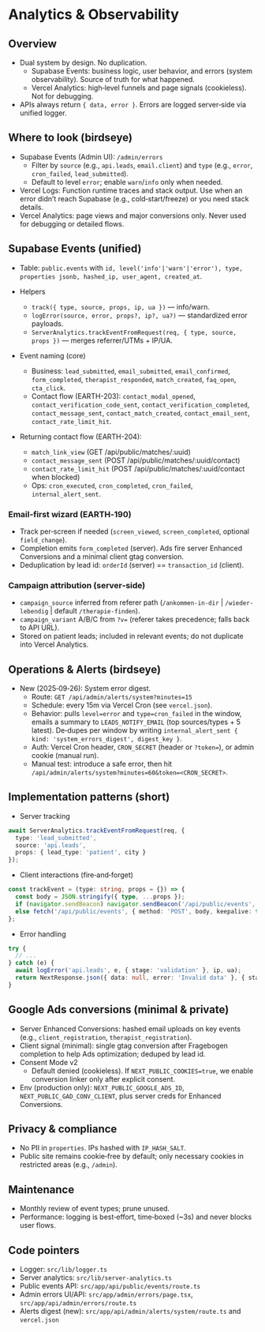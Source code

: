 # Analytics & Observability

## Overview
- Dual system by design. No duplication.
  - Supabase Events: business logic, user behavior, and errors (system observability). Source of truth for what happened.
  - Vercel Analytics: high‑level funnels and page signals (cookieless). Not for debugging.
- APIs always return `{ data, error }`. Errors are logged server‑side via unified logger.

## Where to look (birdseye)
- Supabase Events (Admin UI): `/admin/errors`
  - Filter by `source` (e.g., `api.leads`, `email.client`) and `type` (e.g., `error`, `cron_failed`, `lead_submitted`).
  - Default to level `error`; enable `warn`/`info` only when needed.
- Vercel Logs: Function runtime traces and stack output. Use when an error didn’t reach Supabase (e.g., cold‑start/freeze) or you need stack details.
- Vercel Analytics: page views and major conversions only. Never used for debugging or detailed flows.

## Supabase Events (unified)
- Table: `public.events` with `id, level('info'|'warn'|'error'), type, properties jsonb, hashed_ip, user_agent, created_at`.
- Helpers
  - `track({ type, source, props, ip, ua })` — info/warn.
  - `logError(source, error, props?, ip?, ua?)` — standardized error payloads.
  - `ServerAnalytics.trackEventFromRequest(req, { type, source, props })` — merges referrer/UTMs + IP/UA.
- Event naming (core)
  - Business: `lead_submitted`, `email_submitted`, `email_confirmed`, `form_completed`, `therapist_responded`, `match_created`, `faq_open`, `cta_click`.
  - Contact flow (EARTH-203): `contact_modal_opened`, `contact_verification_code_sent`, `contact_verification_completed`, `contact_message_sent`, `contact_match_created`, `contact_email_sent`, `contact_rate_limit_hit`.

- Returning contact flow (EARTH-204):
  - `match_link_view` (GET /api/public/matches/:uuid)
  - `contact_message_sent` (POST /api/public/matches/:uuid/contact)
  - `contact_rate_limit_hit` (POST /api/public/matches/:uuid/contact when blocked)
  - Ops: `cron_executed`, `cron_completed`, `cron_failed`, `internal_alert_sent`.

### Email‑first wizard (EARTH‑190)
- Track per‑screen if needed (`screen_viewed`, `screen_completed`, optional `field_change`).
- Completion emits `form_completed` (server). Ads fire server Enhanced Conversions and a minimal client gtag conversion.
- Deduplication by lead id: `orderId` (server) == `transaction_id` (client).

### Campaign attribution (server‑side)
- `campaign_source` inferred from referer path (`/ankommen-in-dir` | `/wieder-lebendig` | default `/therapie-finden`).
- `campaign_variant` A/B/C from `?v=` (referer takes precedence; falls back to API URL).
- Stored on patient leads; included in relevant events; do not duplicate into Vercel Analytics.

## Operations & Alerts (birdseye)
- New (2025‑09‑26): System error digest.
  - Route: `GET /api/admin/alerts/system?minutes=15`
  - Schedule: every 15m via Vercel Cron (see `vercel.json`).
  - Behavior: pulls `level=error` and `type=cron_failed` in the window, emails a summary to `LEADS_NOTIFY_EMAIL` (top sources/types + 5 latest). De‑dupes per window by writing `internal_alert_sent { kind: 'system_errors_digest', digest_key }`.
  - Auth: Vercel Cron header, `CRON_SECRET` (header or `?token=`), or admin cookie (manual run).
  - Manual test: introduce a safe error, then hit `/api/admin/alerts/system?minutes=60&token=<CRON_SECRET>`.

## Implementation patterns (short)
- Server tracking
```ts
await ServerAnalytics.trackEventFromRequest(req, {
  type: 'lead_submitted',
  source: 'api.leads',
  props: { lead_type: 'patient', city }
});
```
- Client interactions (fire‑and‑forget)
```ts
const trackEvent = (type: string, props = {}) => {
  const body = JSON.stringify({ type, ...props });
  if (navigator.sendBeacon) navigator.sendBeacon('/api/public/events', body);
  else fetch('/api/public/events', { method: 'POST', body, keepalive: true });
};
```
- Error handling
```ts
try {
  // ...
} catch (e) {
  await logError('api.leads', e, { stage: 'validation' }, ip, ua);
  return NextResponse.json({ data: null, error: 'Invalid data' }, { status: 400 });
}
```

## Google Ads conversions (minimal & private)
- Server Enhanced Conversions: hashed email uploads on key events (e.g., `client_registration`, `therapist_registration`).
- Client signal (minimal): single gtag conversion after Fragebogen completion to help Ads optimization; deduped by lead id.
- Consent Mode v2
  - Default denied (cookieless). If `NEXT_PUBLIC_COOKIES=true`, we enable conversion linker only after explicit consent.
- Env (production only): `NEXT_PUBLIC_GOOGLE_ADS_ID`, `NEXT_PUBLIC_GAD_CONV_CLIENT`, plus server creds for Enhanced Conversions.

## Privacy & compliance
- No PII in `properties`. IPs hashed with `IP_HASH_SALT`.
- Public site remains cookie‑free by default; only necessary cookies in restricted areas (e.g., `/admin`).

## Maintenance
- Monthly review of event types; prune unused.
- Performance: logging is best‑effort, time‑boxed (~3s) and never blocks user flows.

## Code pointers
- Logger: `src/lib/logger.ts`
- Server analytics: `src/lib/server-analytics.ts`
- Public events API: `src/app/api/public/events/route.ts`
- Admin errors UI/API: `src/app/admin/errors/page.tsx`, `src/app/api/admin/errors/route.ts`
- Alerts digest (new): `src/app/api/admin/alerts/system/route.ts` and `vercel.json`
